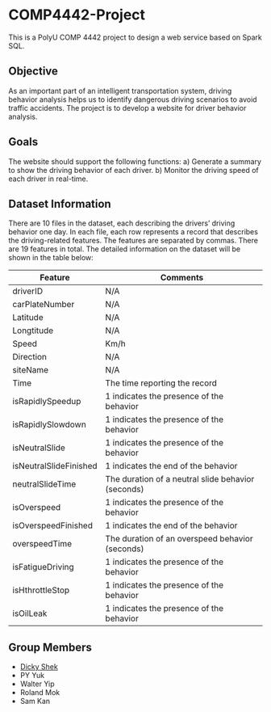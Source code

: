 # COMP4442-Project
This is a PolyU COMP 4442 project to design a web service based on Spark SQL.

## Objective
As an important part of an intelligent transportation system, driving behavior analysis helps us to identify dangerous driving scenarios to avoid traffic accidents. The project is to develop a website for driver behavior analysis.

## Goals
The website should support the following functions: 
a) Generate a summary to show the driving behavior of each driver. 
b) Monitor the driving speed of each driver in real-time.

## Dataset Information
There are 10 files in the dataset, each describing the drivers’ driving behavior one day. In each file, each row represents a record that describes the driving-related features. The features are separated by commas. There are 19 features in total. The detailed information on the dataset will be shown in the table below:
<table>
    <thead>
        <tr>
            <th>Feature</th>
            <th>Comments</th>
        </tr>
    </thead>
    <tbody>
        <tr>
            <td>driverID</td>
            <td>N/A</td>
        </tr>
        <tr>
            <td>carPlateNumber</td>
            <td>N/A</td>
        </tr>
        <tr>
            <td>Latitude</td>
            <td>N/A</td>
        </tr>
        <tr>
            <td>Longtitude</td>
            <td>N/A</td>
        </tr>
        <tr>
            <td>Speed</td>
            <td>Km/h</td>
        </tr>
        <tr>
            <td>Direction</td>
            <td>N/A</td>
        </tr>
        <tr>
            <td>siteName</td>
            <td>N/A</td>
        </tr>
        <tr>
            <td>Time</td>
            <td>The time reporting the record</td>
        </tr>
        <tr>
            <td>isRapidlySpeedup</td>
            <td>1 indicates the presence of the behavior</td>
        </tr>
        <tr>
            <td>isRapidlySlowdown</td>
            <td>1 indicates the presence of the behavior</td>
        </tr>
        <tr>
            <td>isNeutralSlide</td>
            <td>1 indicates the presence of the behavior</td>
        </tr>
        <tr>
            <td>isNeutralSlideFinished</td>
            <td>1 indicates the end of the behavior</td>
        </tr>
        <tr>
            <td>neutralSlideTime</td>
            <td>The  duration  of  a  neutral  slide  behavior (seconds)</td>
        </tr>
        <tr>
            <td>isOverspeed</td>
            <td>1 indicates the presence of the behavior</td>
        </tr>
        <tr>
            <td>isOverspeedFinished</td>
            <td>1 indicates the end of the behavior</td>
        </tr>
        <tr>
            <td>overspeedTime</td>
            <td>The  duration  of  an  overspeed  behavior (seconds)</td>
        </tr>
        <tr>
            <td>isFatigueDriving</td>
            <td>1 indicates the presence of the behavior</td>
        </tr>
        <tr>
            <td>isHthrottleStop</td>
            <td>1 indicates the presence of the behavior</td>
        </tr>
        <tr>
            <td>isOilLeak</td>
            <td>1 indicates the presence of the behavior</td>
        </tr>
    </tbody>
</table>

## Group Members
* [Dicky Shek](https://github.com/HKSSY)
* PY Yuk 
* Walter Yip
* Roland Mok
* Sam Kan
